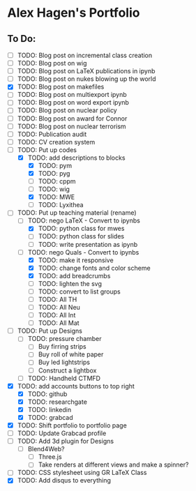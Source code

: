 # Alex Hagen's Portfolio

## To Do:

- [ ] TODO: Blog post on incremental class creation
- [ ] TODO: Blog post on wig
- [ ] TODO: Blog post on LaTeX publications in ipynb
- [ ] TODO: Blog post on nukes blowing up the world
- [x] TODO: Blog post on makefiles
- [ ] TODO: Blog post on multiexport ipynb
- [ ] TODO: Blog post on word export ipynb
- [ ] TODO: Blog post on nuclear policy
- [ ] TODO: Blog post on award for Connor
- [ ] TODO: Blog post on nuclear terrorism
- [ ] TODO: Publication audit
- [ ] TODO: CV creation system
- [ ] TODO: Put up codes
  - [x] TODO: add descriptions to blocks
	- [x] TODO: pym
	- [x] TODO: pyg
	- [ ] TODO: cppm
	- [ ] TODO: wig
	- [x] TODO: MWE
	- [ ] TODO: Lyxithea
- [ ] TODO: Put up teaching material (rename)
	- [ ] TODO: nego LaTeX - Convert to ipynbs
		- [x] TODO: python class for mwes
		- [ ] TODO: python class for slides
		- [ ] TODO: write presentation as ipynb
	- [ ] TODO: nego Quals - Convert to ipynbs
		- [x] TODO: make it responsive
		- [x] TODO: change fonts and color scheme
		- [x] TODO: add breadcrumbs
		- [ ] TODO: lighten the svg
		- [ ] TODO: convert to list groups
		- [ ] TODO: All TH
		- [ ] TODO: All Neu
		- [ ] TODO: All Int
		- [ ] TODO: All Mat
- [ ] TODO: Put up Designs
	- [ ] TODO: pressure chamber
		- [ ] Buy firring strips
		- [ ] Buy roll of white paper
		- [ ] Buy led lightstrips
		- [ ] Construct a lightbox
	- [ ] TODO: Handheld CTMFD
- [x] TODO: add accounts buttons to top right
	- [x] TODO: github
	- [x] TODO: researchgate
	- [x] TODO: linkedin
	- [x] TODO: grabcad
- [x] TODO: Shift portfolio to portfolio page
- [ ] TODO: Update Grabcad profile
- [ ] TODO: Add 3d plugin for Designs
  - [ ] Blend4Web?
	- [ ] Three.js
	- [ ] Take renders at different views and make a spinner?
- [ ] TODO: CSS stylesheet using GR LaTeX Class
- [x] TODO: Add disqus to everything
